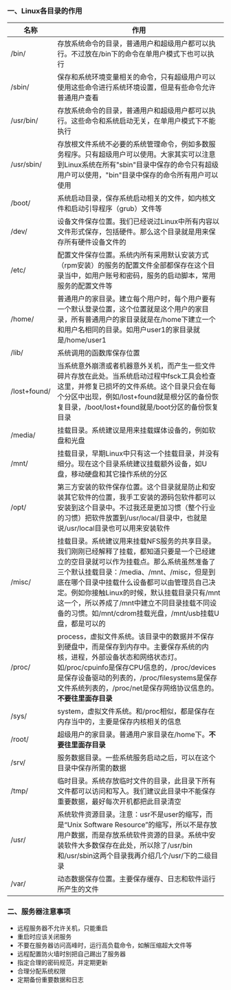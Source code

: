 ### 一、Linux各目录的作用

| 名称         | 作用                                                         |
| ------------ | ------------------------------------------------------------ |
| /bin/        | 存放系统命令的目录，普通用户和超级用户都可以执行。不过放在/bin下的命令在单用户模式下也可以执行 |
| /sbin/       | 保存和系统环境变量相关的命令，只有超级用户可以使用这些命令进行系统环境设置，但是有些命令允许普通用户查看 |
| /usr/bin/    | 存放系统命令的目录，普通用户和超级用户都可以执行。这些命令和系统启动无关，在单用户模式下不能执行 |
| /usr/sbin/   | 存放根文件系统不必要的系统管理命令，例如多数服务程序。只有超级用户可以使用。大家其实可以注意到Linux系统在所有"sbin"目录中保存的命令只有超级用户可以使用，"bin"目录中保存的命令所有用户可以使用 |
| /boot/       | 系统启动目录，保存系统启动相关的文件，如内核文件和启动引导程序（grub）文件等 |
| /dev/        | 设备文件保存位置。我们已经说过Linux中所有内容以文件形式保存，包括硬件。那么这个目录就是用来保存所有硬件设备文件的 |
| /etc/        | 配置文件保存位置。系统内所有采用默认安装方式（rpm安装）的服务的配置文件全部都保存在这个目录当中，如用户账号和密码，服务的启动脚本，常用服务的配置文件等 |
| /home/       | 普通用户的家目录。建立每个用户时，每个用户要有一个默认登录位置，这个位置就是这个用户的家目录，所有普通用户的家目录就是在/home下建立一个和用户名相同的目录。如用户user1的家目录就是/home/user1 |
| /lib/        | 系统调用的函数库保存位置                                     |
| /lost+found/ | 当系统意外崩溃或者机器意外关机，而产生一些文件碎片存放在此处。当系统启动过程中fsck工具会检查这里，并修复已损坏的文件系统。这个目录只会在每个分区中出现，例如/lost+found就是根分区的备份恢复目录，/boot/lost+found就是/boot分区的备份恢复目录 |
| /media/      | 挂载目录。系统建议是用来挂载媒体设备的，例如软盘和光盘       |
| /mnt/        | 挂载目录，早期Linux中只有这一个挂载目录，并没有细分。现在这个目录系统建议挂载额外设备，如U盘，移动硬盘和其它操作系统的分区 |
| /opt/        | 第三方安装的软件保存位置。这个目录就是防止和安装其它软件的位置，我手工安装的源码包软件都可以安装到这个目录中。不过我还是更加习惯（整个行业的习惯）把软件放置到/usr/local/目录中，也就是说/usr/local目录也可以用来安装软件 |
| /misc/       | 挂载目录。系统建议用来挂载NFS服务的共享目录。我们刚刚已经解释了挂载，都知道只要是一个已经建立的空目录就可以作为挂载点。那么系统虽然准备了三个默认挂载目录：/media、/mnt、/misc，但是到底在哪个目录中挂载什么设备都可以由管理员自己决定。例如你接触Linux的时候，默认挂载目录只有/mnt这一个，所以养成了/mnt中建立不同目录挂载不同设备的习惯。如/mnt/cdrom挂载光盘，/mnt/usb挂载U盘，都是可以的 |
| /proc/       | process，虚拟文件系统。该目录中的数据并不保存到硬盘中，而是保存到内存中。主要保存系统的内核，进程，外部设备状态和网络状态灯。如/proc/cpuinfo是保存CPU信息的，/proc/devices是保存设备驱动的列表的，/proc/filesystems是保存文件系统列表的，/proc/net是保存网络协议信息的。**不要往里面存目录** |
| /sys/        | system，虚拟文件系统。和/proc相似，都是保存在内存当中的，主要是保存内核相关的信息 |
| /root/       | 超级用户的家目录。普通用户家目录在/home下。**不要往里面存目录** |
| /srv/        | 服务数据目录。一些系统服务启动之后，可以在这个目录中保存所需的数据 |
| /tmp/        | 临时目录。系统存放临时文件的目录，此目录下所有文件都可以访问和写入。我们建议此目录中不能保存重要数据，最好每次开机都把此目录清空 |
| /usr/        | 系统软件资源目录。注意：usr不是user的缩写，而是“Unix Software Resource”的缩写，所以不是存放用户数据，而是存放系统软件资源的目录。系统中安装软件大多数保存在此处，所以除了/usr/bin和/usr/sbin这两个目录我再介绍几个/usr/下的二级目录 |
| /var/        | 动态数据保存位置。主要保存缓存、日志和软件运行所产生的文件   |



### 二、服务器注意事项

- 远程服务器不允许关机，只能重启
- 重启时应该关闭服务
- 不要在服务器访问高峰时，运行高负载命令，如解压缩超大文件等
- 远程配置防火墙时别把自己踢出了服务器
- 指定合理的密码规范，并定期更新
- 合理分配系统权限
- 定期备份重要数据和日志

